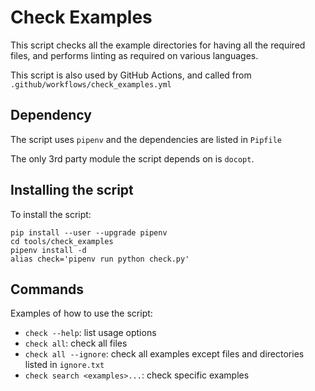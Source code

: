 # Check Examples
This script checks all the example directories for having all the required files,
and performs linting as required on various languages.

This script is also used by GitHub Actions,
and called from `.github/workflows/check_examples.yml`

## Dependency
The script uses `pipenv` and the dependencies are listed in `Pipfile`

The only 3rd party module the script depends on is `docopt`.

## Installing the script

To install the script:

    pip install --user --upgrade pipenv
    cd tools/check_examples
    pipenv install -d
    alias check='pipenv run python check.py'

## Commands

Examples of how to use the script:

- `check --help`: list usage options
- `check all`: check all files
- `check all --ignore`: check all examples except files and directories listed in `ignore.txt`
- `check search <examples>...`: check specific examples
